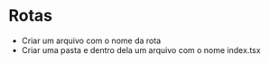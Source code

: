 # Rotas

- Criar um arquivo com o nome da rota
- Criar uma pasta e dentro dela um arquivo com o nome index.tsx
